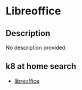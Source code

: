 # Libreoffice

## Description

No description provided.

## k8 at home search

- [libreoffice](https://nanne.dev/k8s-at-home-search/#/libreoffice)
